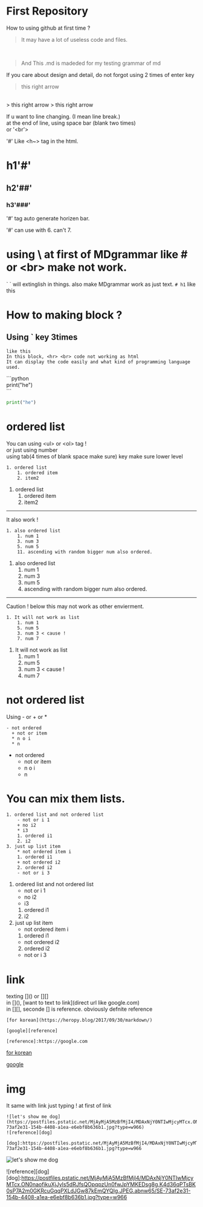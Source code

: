 # First Repository

How to using github at first time ?
> It may have a lot of useless code and files.
<br>

> And This .md is madeded for my testing grammar of md

If you care about design and detail, do not forgot using 2 times of enter key
> this right arrow 
<br>
> this right arrow  
> this right arrow

If u want to line changing. (I mean line break.)  
at the end of line, using space bar (blank two times)  
or '<br'>

'#' Like <h~> tag in the html.
# h1'#'
## h2'##'
### h3'###'
'#' tag auto generate horizen bar.

'#' can use with 6. can't 7.

# using \ at first of MDgrammar like \# or \<br> make not work.
\` \` will extinglish in things.
also make MDgrammar work as just text. 
`# h1` like this

# How to making block ?
## Using ` key 3times
```
like this
In this block, <hr> <br> code not working as html
It can display the code easily and what kind of programming language used.
```

\`\`\`python <br>
print("he")  
\`\`\` <br>
```python
print("he")
```
# ordered list
You can using \<ul> or \<ol> tag !  
or just using number  
using tab(4 times of blank space make sure) key make sure lower level
```
1. ordered list
    1. ordered item
    2. item2
```

1. ordered list
    1. ordered item
    2. item2


<hr>
It also work !

```
1. also ordered list
    1. num 1
    3. num 3
    5. num 5
    11. ascending with random bigger num also ordered.
```

1. also ordered list
    1. num 1
    3. num 3
    5. num 5
    11. ascending with random bigger num also ordered.

<hr>

Caution ! below this may not work as other envierment.
```
1. It will not work as list
    1. num 1
    5. num 5
    3. num 3 < cause !
    7. num 7
```
1. It will not work as list
    1. num 1
    5. num 5
    3. num 3 < cause !
    7. num 7

# not ordered list
Using \- or \+ or \*
```
- not ordered
  + not or item
  * n o i
  * n
```
- not ordered
  + not or item
  * n o i
  * n

# You can mix them lists.
```
1. ordered list and not ordered list
    - not or i 1
    + no i2
    * i3
    1. ordered i1
    2. i2
3. just up list item
    * not ordered item i
    1. ordered i1
    + not ordered i2
    2. ordered i2
    - not or i 3

```

1. ordered list and not ordered list
    - not or i 1
    + no i2
    * i3
    1. ordered i1
    2. i2
3. just up list item
    * not ordered item i
    1. ordered i1
    + not ordered i2
    2. ordered i2
    - not or i 3
# link
texting \[]() or \[]\[]  
in \[](), \[want to text to link](direct url like google.com)  
in \[][], seconde \[] is reference. obviously defnite reference  
```
[for korean](https://heropy.blog/2017/09/30/markdown/)

[google][reference]

[reference]:https://google.com
```
[for korean](https://heropy.blog/2017/09/30/markdown/)

[google][reference]

[reference]:https://google.com


# img
It same with link just typing \! at first of link
```
![let's show me dog](https://postfiles.pstatic.net/MjAyMjA5MzBfMjI4/MDAxNjY0NTIwMjcyMTcx.ON0naofikuXjJyIs5dRJfsQOpqpzUn0fwJpYMKEDsg8g.K4d36qPTsBK0sP7A2m0GKRcuGqqPXLdJGw87kEmQYQIg.JPEG.abnw65/SE-73af2e31-154b-4408-a1ea-e6ebf8b636b1.jpg?type=w966)
![reference][dog]

[dog]:https://postfiles.pstatic.net/MjAyMjA5MzBfMjI4/MDAxNjY0NTIwMjcyMTcx.ON0naofikuXjJyIs5dRJfsQOpqpzUn0fwJpYMKEDsg8g.K4d36qPTsBK0sP7A2m0GKRcuGqqPXLdJGw87kEmQYQIg.JPEG.abnw65/SE-73af2e31-154b-4408-a1ea-e6ebf8b636b1.jpg?type=w966
```
![let's show me dog](https://postfiles.pstatic.net/MjAyMjA5MzBfMjI4/MDAxNjY0NTIwMjcyMTcx.ON0naofikuXjJyIs5dRJfsQOpqpzUn0fwJpYMKEDsg8g.K4d36qPTsBK0sP7A2m0GKRcuGqqPXLdJGw87kEmQYQIg.JPEG.abnw65/SE-73af2e31-154b-4408-a1ea-e6ebf8b636b1.jpg?type=w966)

![reference][dog]
[dog]:https://postfiles.pstatic.net/MjAyMjA5MzBfMjI4/MDAxNjY0NTIwMjcyMTcx.ON0naofikuXjJyIs5dRJfsQOpqpzUn0fwJpYMKEDsg8g.K4d36qPTsBK0sP7A2m0GKRcuGqqPXLdJGw87kEmQYQIg.JPEG.abnw65/SE-73af2e31-154b-4408-a1ea-e6ebf8b636b1.jpg?type=w966
